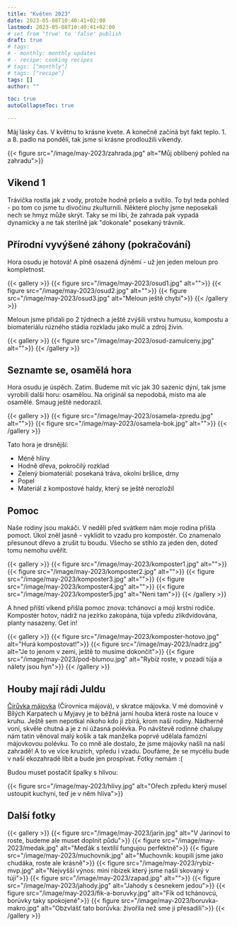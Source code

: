 ```yaml
---
title: "Květen 2023"
date: 2023-05-08T10:40:41+02:00
lastmod: 2023-05-08T10:40:41+02:00
# set from 'true' to 'false' publish
draft: true
# tags:
# - monthly: monthly updates
# - recipe: cooking recipes
# tags: ["monthly"]
# tags: ["recipe"]
tags: []
author: ""

toc: true
autoCollapseToc: true

---
```


Máj lásky čas. V květnu to krásne kvete. A konečně začíná byt fakt teplo. 1. a
8. padlo na pondělí, tak jsme si krásne prodloužili víkendy.

{{< figure src="/image/may-2023/zahrada.jpg" alt="Můj oblíbený pohled na zahradu">}}

<!--more-->

## Vikend 1

Trávička rostla jak z vody, protože hodně pršelo a svítilo. To byl teda
pohled - po tom co jsme tu divočinu zkulturnili. Některé plochy jsme neposekali
nech se hmyz může skrýt. Taky se mi líbi, že zahrada pak vypadá dynamicky
a ne tak sterilně jak "dokonale" posekaný trávník.

## Přírodní vyvýšené záhony (pokračování)

Hora osudu je hotová! A plně osazená dýněmi - už jen jeden meloun pro kompletnost.

{{< gallery >}}
  {{< figure src="/image/may-2023/osud1.jpg" alt="">}}
  {{< figure src="/image/may-2023/osud2.jpg" alt="">}}
  {{< figure src="/image/may-2023/osud3.jpg" alt="Meloun ještě chybí">}}
{{< /gallery >}}

Meloun jsme přidali po 2 týdnech a ještě zvýšili vrstvu humusu, kompostu a
biomateriálu rúzného stádia rozkladu jako mulč a zdroj živin.

{{< gallery >}}
  {{< figure src="/image/may-2023/osud-zamulceny.jpg" alt="">}}
{{< /gallery >}}

## Seznamte se, osamělá hora

Hora osudu je úspěch. Zatim. Budeme mít víc jak 30 sazenic dýní, tak jsme
vyrobili další horu: osamělou. Na originál sa nepodobá, místo ma ale osamělé.
Smaug ještě nedorazil.

{{< gallery >}}
  {{< figure src="/image/may-2023/osamela-zpredu.jpg" alt="">}}
  {{< figure src="/image/may-2023/osamela-bok.jpg" alt="">}}
{{< /gallery >}}

Tato hora je drsnější:

* Méně hlíny
* Hodně dřeva, pokročilý rozklad
* Zelený biomateriál: posekaná tráva, okolní bršlice, drny
* Popel
* Materiál z kompostové haldy, který se ještě nerozložil

## Pomoc

Naše rodiny jsou makáči. V neděli před svátkem nám moje rodina přišla pomoct.
Úkol zněl jasně - vyklidit to vzadu pro kompostér. Co znamenalo přesunout dřevo
a zrušit tu boudu. Všecho se stihlo za jeden den, doteď tomu nemohu uvěřit.

{{< gallery >}}
  {{< figure src="/image/may-2023/komposter1.jpg" alt="">}}
  {{< figure src="/image/may-2023/komposter2.jpg" alt="">}}
  {{< figure src="/image/may-2023/komposter3.jpg" alt="">}}
  {{< figure src="/image/may-2023/komposter4.jpg" alt="">}}
  {{< figure src="/image/may-2023/komposter5.jpg" alt="Neni tam">}}
{{< /gallery >}}

A hned příští víkend přišla pomoc znova: tchánovci a moji krstní rodiče.
Kompostér hotov, nádrž na jezírko zakopána, túja vpředu zlikdvidována, planty
nasazeny. Get in!

{{< gallery >}}
  {{< figure src="/image/may-2023/komposter-hotovo.jpg" alt="Hurá kompostovat!">}}
  {{< figure src="/image/may-2023/nadrz.jpg" alt="Je to jenom v zemi, ještě to musíme dokončit">}}
  {{< figure src="/image/may-2023/pod-blumou.jpg" alt="Rybíz roste, v pozadí túja a nálety jsou hyn">}}
{{< /gallery >}}

## Houby mají rádi Juldu

[Čirůvka májovka](https://cs.wikipedia.org/wiki/%C4%8Cir%C5%AFvka_m%C3%A1jovka)
(Čírovnica májová), v skratce májovka. V mé domovině v Bílých Karpatech u
Myjavy je to běžná jarní houba která roste na louce v kruhu. Ještě sem nepotkal nikoho kdo ji zbírá, krom naší rodiny.
Nádherně voní, skvěle chutná a je z ní úžasná polévka. Po
návštevě rodinné chalupy nám tatin věnoval malý košík a tak manželka poprvé
udělala famózní májovkovou polévku. To co mně ale dostalo, že jsme májovky
našli na naší zahradě! A to ve více kruzích, vpředu i vzadu. Doufáme, že se
mycéliu bude v naší ekozahradě líbit a bude jen prospívat. Fotky nemám :(

Budou muset postačit špalky s hlívou:

{{< figure src="/image/may-2023/hlivy.jpg" alt="Ořech zpředu který musel ustoupit kuchyni, teď je v něm hlíva">}}

## Další fotky

{{< gallery >}}
  {{< figure src="/image/may-2023/jarin.jpg" alt="V Jarinovi to roste, budeme ale muset doplnit půdu">}}
  {{< figure src="/image/may-2023/medak.jpg" alt="Meďák s textílií fungujou perfektně">}}
  {{< figure src="/image/may-2023/muchovnik.jpg" alt="Muchovník: koupili jsme jako chudáka, roste ale krásně">}}
  {{< figure src="/image/may-2023/rybiz-mvp.jpg" alt="Nejvyšší výnos: mini ribízek který jsme našli skovaný v túji">}}
  {{< figure src="/image/may-2023/zapad.jpg" alt="">}}
  {{< figure src="/image/may-2023/jahody.jpg" alt="Jahody s česnekem jedou">}}
  {{< figure src="/image/may-2023/fik-a-boruvky.jpg" alt="Fík od tchánovcú, borúvky taky spokojené">}}
  {{< figure src="/image/may-2023/boruvka-makro.jpg" alt="Obzvlášť tato borůvka: živořila než sme ji přesadili">}}
{{< /gallery >}}
